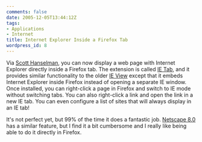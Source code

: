 ```yaml
---
comments: false
date: 2005-12-05T13:44:12Z
tags:
- Applications
- Internet
title: Internet Explorer Inside a Firefox Tab
wordpress_id: 8
---
```


Via [Scott Hanselman](http://www.hanselman.com/blog/PermaLink.aspx?guid=4d139743-1b0f-422c-943f-7d13db1472bb), you can now display a web page with Internet Explorer directly inside a Firefox tab. The extension is called [IE Tab](http://ietab.mozdev.org/), and it provides similar functionality to the older [IE View](http://ieview.mozdev.org/) except that it embeds Internet Explorer inside Firefox instead of opening a separate IE window. Once installed, you can right-click a page in Firefox and switch to IE mode without switching tabs. You can also right-click a link and open the link in a new IE tab. You can even configure a list of sites that will always display in an IE tab!

It's not perfect yet, but 99% of the time it does a fantastic job. [Netscape 8.0](http://browser.netscape.com/ns8/) has a similar feature, but I find it a bit cumbersome and I really like being able to do it directly in Firefox.
